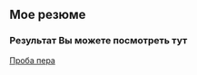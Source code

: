 ## Мое резюме
### Результат Вы можете посмотреть тут
[Проба пера](https://argon143.github.io/Resume/)
